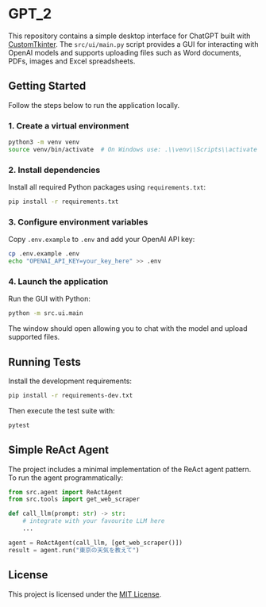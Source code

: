 # GPT_2

This repository contains a simple desktop interface for ChatGPT built with [CustomTkinter](https://github.com/TomSchimansky/CustomTkinter). The `src/ui/main.py` script provides a GUI for interacting with OpenAI models and supports uploading files such as Word documents, PDFs, images and Excel spreadsheets.

## Getting Started

Follow the steps below to run the application locally.

### 1. Create a virtual environment

```bash
python3 -m venv venv
source venv/bin/activate  # On Windows use: .\\venv\\Scripts\\activate
```

### 2. Install dependencies

Install all required Python packages using `requirements.txt`:

```bash
pip install -r requirements.txt
```

### 3. Configure environment variables

Copy `.env.example` to `.env` and add your OpenAI API key:

```bash
cp .env.example .env
echo "OPENAI_API_KEY=your_key_here" >> .env
```

### 4. Launch the application

Run the GUI with Python:

```bash
python -m src.ui.main
```

The window should open allowing you to chat with the model and upload supported files.

## Running Tests

Install the development requirements:

```bash
pip install -r requirements-dev.txt
```

Then execute the test suite with:

```bash
pytest
```

## Simple ReAct Agent

The project includes a minimal implementation of the ReAct agent pattern. To run
the agent programmatically:

```python
from src.agent import ReActAgent
from src.tools import get_web_scraper

def call_llm(prompt: str) -> str:
    # integrate with your favourite LLM here
    ...

agent = ReActAgent(call_llm, [get_web_scraper()])
result = agent.run("東京の天気を教えて")
```


## License

This project is licensed under the [MIT License](LICENSE).
